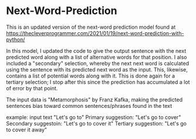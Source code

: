 # Next-Word-Prediction

This is an updated version of the next-word prediction model found at https://thecleverprogrammer.com/2021/01/19/next-word-prediction-with-python/

In this model, I updated the code to give the output sentence with the next predicted word along with a list of alternative words for that position. I also included a "secondary" selection, whereby the next next word is calculated using the sentence with its predicted next word as the input. This, likewise, contains a list of potential words along with it. This is done again for a tertiary selection; I stop after this since the prediction has accumulated a lot of error by that point. 

The input data is "Metamorphosis" by Franz Kafka, making the predicted sentences bias toward common sentences/phrases found in the text

example: input text "Let's go to"
Primary suggestion: "Let's go to cover"
Secondary suggestoin: "Let's go to cover it"
Tertiary suggestion: "Let's go to cover it away"
